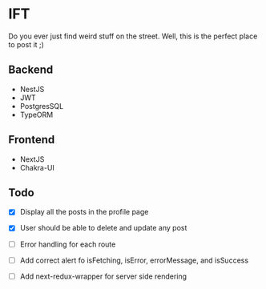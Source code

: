 # IFT

Do you ever just find weird stuff on the street. Well, this is the perfect place to post it ;)

## Backend

- NestJS
- JWT
- PostgresSQL
- TypeORM

## Frontend

- NextJS
- Chakra-UI

## Todo

- [x] Display all the posts in the profile page

- [x] User should be able to delete and update any post

- [ ] Error handling for each route

- [ ] Add correct alert fo isFetching, isError, errorMessage, and isSuccess

- [ ] Add next-redux-wrapper for server side rendering
